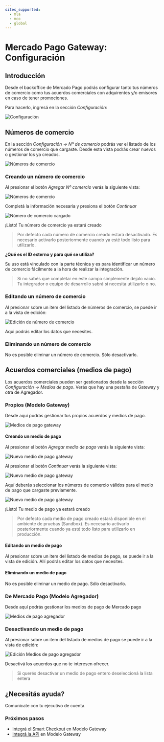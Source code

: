 ```yaml
---
sites_supported:
  - mla
  - mco
  - global
---
```


# Mercado Pago Gateway: Configuración

## Introducción

Desde el backoffice de Mercado Pago podrás configurar tanto tus números de comercio como tus acuerdos comerciales con adquirentes y/o emisores en caso de tener promociones.

Para hacerlo, ingresá en la sección _Configuración:_

![Configuración](/images/gateway/configuration.png)

## Números de comercio

En la sección _Configuración &rarr; Nº de comercio_ podrás ver el listado de los números de comercio que cargaste. Desde esta vista podrás crear nuevos o gestionar los ya creados.

![Números de comercio](/images/gateway/merchant_accounts.png)

### Creando un número de comercio

Al presionar el botón _Agregar Nº comercio_ verás la siguiente vista:

![Números de comercio](/images/gateway/merchant_accounts_new.png)

Completá la información necesaria y presiona el botón _Continuar_

![Número de comercio cargado](/images/gateway/merchant_accounts_congrats.png)

¡Listo! Tu número de comercio ya estará creado

> Por defecto cada número de comercio creado estará desactivado. Es necesario activarlo posteriormente cuando ya esté todo listo para utilizarlo.

**¿Qué es el ID externo y para qué se utiliza?**

Su uso está vinculado con la parte técnica y es para identificar un número de comercio fácilmente a la hora de realizar la integración.

> Si no sabés que completar en este campo simplemente dejalo vacío. Tu integrador o equipo de desarrollo sabrá si necesita utilizarlo o no.

### Editando un número de comercio

Al presionar sobre un item del listado de números de comercio, se puede ir a la vista de edición:

![Edición de número de comercio](/images/gateway/merchant_accounts_edit.png)

Aqui podrás editar los datos que necesites.

### Eliminando un número de comercio

No es posible eliminar un número de comercio. Sólo desactivarlo.

## Acuerdos comerciales (medios de pago)

Los acuerdos comerciales pueden ser gestionados desde la sección _Configuración &rarr; Medios de pago_. Verás que hay una pestaña de Gateway y otra de Agregador.

### Propios (Modelo Gateway)

Desde aquí podrás gestionar tus propios acuerdos y medios de pago.

![Medios de pago gateway](/images/gateway/payment_methods_gateway.png)

#### Creando un medio de pago

Al presionar el botón _Agregar medio de pago_ verás la siguiente vista:

![Nuevo medio de pago gateway](/images/gateway/payment_methods_gateway_new.png)

Al presionar el botón _Continuar_ verás la siguiente vista:

![Nuevo medio de pago gateway](/images/gateway/payment_methods_gateway_new_2.png)

Aquí deberás seleccionar los números de comercio válidos para el medio de pago que cargaste previamente.

![Nuevo medio de pago gateway](/images/gateway/payment_methods_gateway_new_3.png)

¡Listo! Tu medio de pago ya estará creado

> Por defecto cada medio de pago creado estará disponible en el ambiente de pruebas (Sandbox). Es necesario activarlo posteriormente cuando ya esté todo listo para utilizarlo en producción.

#### Editando un medio de pago

Al presionar sobre un item del listado de medios de pago, se puede ir a la vista de edición. Allí podrás editar los datos que necesites.

#### Eliminando un medio de pago

No es posible eliminar un medio de pago. Sólo desactivarlo.

### De Mercado Pago (Modelo Agregador)

Desde aquí podrás gestionar los medios de pago de Mercado pago

![Medios de pago agregador](/images/gateway/payment_methods_aggregator.png)

### Desactivando un medio de pago

Al presionar sobre un item del listado de medios de pago se puede ir a la vista de edición:

![Edición Medios de pago agregador](/images/gateway/payment_methods_aggregator_edit.png)

Desactivá los acuerdos que no te interesen ofrecer.

> Si querés desactivar un medio de pago entero deseleccioná la lista entera

## ¿Necesitás ayuda?

Comunicate con tu ejecutivo de cuenta.

### Próximos pasos

* [Integrá el Smart Checkout](https://www.mercadopago.com.ar/developers/es/guides/gateway/web-checkout/receiving-payments) en Modelo Gateway
* [Integrá la API](https://www.mercadopago.com.ar/developers/es/guides/gateway/api/receiving-payments) en Modelo Gateway

